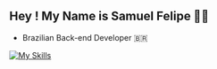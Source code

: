 ## Hey ! My Name is Samuel Felipe 👋🏽

- Brazilian Back-end Developer 🇧🇷


[![My Skills](https://skillicons.dev/icons?i=php,laravel,react,vue,git,github,py,java,mysql,sqlite,linux,bash&theme=dark)](https://skillicons.dev)
